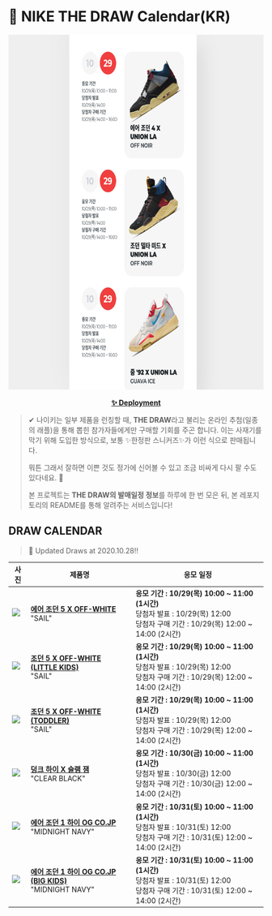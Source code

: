 # 👟 NIKE THE DRAW Calendar(KR)

<div align="center">
  <a href="https://junhoyeo.github.io/NIKE-THE-DRAW-Calendar/">
    <img src="./docs/images/preview.png" alt="Preview image of deployed application" height="700px" width="700px" />
  </a>
</div>

<p align="center">
  <a href="https://junhoyeo.github.io/NIKE-THE-DRAW-Calendar/">
    <strong>✨ Deployment</strong>
  </a>
</p>

> ✔ 나이키는 일부 제품을 런칭할 때, **THE DRAW**라고 불리는 온라인 추첨(일종의 래플)을 통해 뽑힌 참가자들에게만 구매할 기회를 주곤 합니다. 이는 사재기를 막기 위해 도입한 방식으로, 보통 ✨한정판 스니커즈✨가 이런 식으로 판매됩니다.
>
> 뭐튼 그래서 잘하면 이쁜 것도 정가에 신어볼 수 있고 조금 비싸게 다시 팔 수도 있다네요. 🤭
>
> 본 프로젝트는 **THE DRAW의 발매일정 정보**를 하루에 한 번 모은 뒤, 본 레포지토리의 README를 통해 알려주는 서비스입니다!

## DRAW CALENDAR

<!-- DRAW CALENDAR: START -->

> 👟 Updated Draws at 2020.10.28‼️

| 사진 | 제품명 | 응모 일정 |
| --- | ---- | ------- |
| <img src="https://static-breeze.nike.co.kr/kr/ko_kr/cmsstatic/product/DH8565-100/75cec5b7-d8b3-4302-b091-c1515cb0c059_primary.jpg?gallery" width="256" /> | <a href="https://www.nike.com/kr/launch/t/men/fw/basketball/DH8565-100/rzte80/air-jordan-5-retro-sp"><strong>에어 조던 5 X OFF-WHITE</strong><br /></a> "SAIL" | <strong>응모 기간 : 10/29(목) 10:00 ~ 11:00 (1시간)</strong><br />당첨자 발표 : 10/29(목) 12:00<br />당첨자 구매 기간 : 10/29(목) 12:00 ~ 14:00 (2시간) |
| <img src="https://static-breeze.nike.co.kr/kr/ko_kr/cmsstatic/product/CV4827-100/65576bb6-3ea1-458c-86a5-a28c77ea34d4_primary.jpg?gallery" width="256" /> | <a href="https://www.nike.com/kr/launch/t/little-kids/fw/basketball/CV4827-100/bprg62/jordan-5-retro-sp-ps"><strong>조던 5 X OFF-WHITE (LITTLE KIDS)</strong><br /></a> "SAIL" | <strong>응모 기간 : 10/29(목) 10:00 ~ 11:00 (1시간)</strong><br />당첨자 발표 : 10/29(목) 12:00<br />당첨자 구매 기간 : 10/29(목) 12:00 ~ 14:00 (2시간) |
| <img src="https://static-breeze.nike.co.kr/kr/ko_kr/cmsstatic/product/CV4828-100/0eb7690b-ba8d-4073-8693-5d5fc5bd91bc_primary.jpg?gallery" width="256" /> | <a href="https://www.nike.com/kr/launch/t/baby/fw/basketball/CV4828-100/iyzs16/jordan-5-retro-sp-td"><strong>조던 5 X OFF-WHITE (TODDLER)</strong><br /></a> "SAIL" | <strong>응모 기간 : 10/29(목) 10:00 ~ 11:00 (1시간)</strong><br />당첨자 발표 : 10/29(목) 12:00<br />당첨자 구매 기간 : 10/29(목) 12:00 ~ 14:00 (2시간) |
| <img src="https://static-breeze.nike.co.kr/kr/ko_kr/cmsstatic/product/DA1639-101/1fa4d19f-e80a-4b81-807b-add038c0a46b_primary.jpg?gallery" width="256" /> | <a href="https://www.nike.com/kr/launch/t/men/fw/nike-sportswear/DA1639-101/wysw94/nike-dunk-high-sp-sj"><strong>덩크 하이 X 슬램 잼</strong><br /></a> "CLEAR BLACK" | <strong>응모 기간 : 10/30(금) 10:00 ~ 11:00 (1시간)</strong><br />당첨자 발표 : 10/30(금) 12:00<br />당첨자 구매 기간 : 10/30(금) 12:00 ~ 14:00 (2시간) |
| <img src="https://static-breeze.nike.co.kr/kr/ko_kr/cmsstatic/product/DC1788-100/eb17ff57-afcc-4745-ac3c-163dfb8b1b7c_primary.jpg?gallery" width="256" /> | <a href="https://www.nike.com/kr/launch/t/men/fw/basketball/DC1788-100/rvgh37/air-jordan-1-high-og-co-jp"><strong>에어 조던 1 하이 OG CO.JP</strong><br /></a> "MIDNIGHT NAVY" | <strong>응모 기간 : 10/31(토) 10:00 ~ 11:00 (1시간)</strong><br />당첨자 발표 : 10/31(토) 12:00<br />당첨자 구매 기간 : 10/31(토) 12:00 ~ 14:00 (2시간) |
| <img src="https://static-breeze.nike.co.kr/kr/ko_kr/cmsstatic/product/575441-141/e35ec7f5-a59b-4a8c-8760-3d7211b33681_primary.jpg?gallery" width="256" /> | <a href="https://www.nike.com/kr/launch/t/junior/fw/basketball/575441-141/akpm91/air-jordan-1-retro-high-og-gs"><strong>에어 조던 1 하이 OG CO.JP (BIG KIDS)</strong><br /></a> "MIDNIGHT NAVY" | <strong>응모 기간 : 10/31(토) 10:00 ~ 11:00 (1시간)</strong><br />당첨자 발표 : 10/31(토) 12:00<br />당첨자 구매 기간 : 10/31(토) 12:00 ~ 14:00 (2시간) |

<!-- DRAW CALENDAR: END -->
